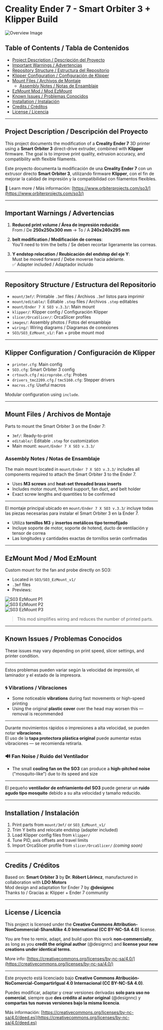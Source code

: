 # Creality Ender 7 - Smart Orbiter 3 + Klipper Build

![Overview Image](https://github.com/designnc/ender7-smart-orbiter-v3/raw/main/images/Ender%207%20X%20S03%20v3.3-1.png)

## Table of Contents / Tabla de Contenidos

- [Project Description / Descripción del Proyecto](#project-description--descripción-del-proyecto)
- [Important Warnings / Advertencias](#important-warnings--advertencias)
- [Repository Structure / Estructura del Repositorio](#repository-structure--estructura-del-repositorio)
- [Klipper Configuration / Configuración de Klipper](#klipper-configuration--configuración-de-klipper)
- [Mount Files / Archivos de Montaje](#mount-files--archivos-de-montaje)
  - [Assembly Notes / Notas de Ensamblaje](#assembly-notes--notas-de-ensamblaje)
- [EzMount Mod / Mod EzMount](#ezmount-mod--mod-ezmount)
- [Known Issues / Problemas Conocidos](#known-issues--problemas-conocidos)
- [Installation / Instalación](#installation--instalación)
- [Credits / Créditos](#credits--créditos)
- [License / Licencia](#license--licencia)

---

## Project Description / Descripción del Proyecto

This project documents the modification of a **Creality Ender 7** 3D printer using a **Smart Orbiter 3** direct-drive extruder, combined with **Klipper** firmware. The goal is to improve print quality, extrusion accuracy, and compatibility with flexible filaments.

Este proyecto documenta la modificación de una **Creality Ender 7** con un extrusor directo **Smart Orbiter 3**, utilizando firmware **Klipper**, con el fin de mejorar la calidad de impresión y la compatibilidad con filamentos flexibles.

🔗 Learn more / Más información: [https://www.orbiterprojects.com/so3/](https://www.orbiterprojects.com/so3/)

---

## Important Warnings / Advertencias

1. **Reduced print volume / Área de impresión reducida**:  
   From / De **250x250x300 mm** → To / A **240x240x295 mm**

2. **belt modification / Modificación de correas**:  
   You'll need to trim the belts / Se deben recortar ligeramente las correas.

3. **Y endstop relocation / Reubicación del endstop del eje Y**:  
   Must be moved forward / Debe moverse hacia adelante.  
   ✅ Adapter included / Adaptador incluido

---

## Repository Structure / Estructura del Repositorio

- `mount/3mf/`: Printable `.3mf` files / Archivos `.3mf` listos para imprimir  
- `mount/editable/`: Editable `.step` files / Archivos `.step` editables  
- `mount/Ender 7 X SO3 v.3.3/`: Main mount  
- `klipper/`: Klipper config / Configuración Klipper  
- `slicer/OrcaSlicer/`: OrcaSlicer profiles  
- `images/`: Assembly photos / Fotos del ensamblaje  
- `wiring/`: Wiring diagrams / Diagramas de conexiones  
- `SO3/SO3_EzMount_v1/`: Fan + probe mount mod

---

## Klipper Configuration / Configuración de Klipper

- `printer.cfg`: Main config  
- `SO3.cfg`: Smart Orbiter 3 config  
- `crtouch.cfg` / `microprobe.cfg`: Probes  
- `drivers_tmc2209.cfg` / `tmc5160.cfg`: Stepper drivers  
- `macros.cfg`: Useful macros

Modular configuration using `include`.

---

## Mount Files / Archivos de Montaje

Parts to mount the Smart Orbiter 3 on the Ender 7:

- `3mf/`: Ready-to-print  
- `editable/`: Editable `.step` for customization  
- Main mount: `mount/Ender 7 X SO3 v.3.3/`

### Assembly Notes / Notas de Ensamblaje

The main mount located in `mount/Ender 7 X SO3 v.3.3/` includes all components required to attach the Smart Orbiter 3 to the Ender 7.

- Uses **M3 screws** and **heat-set threaded brass inserts**
- Includes motor mount, hotend support, fan duct, and belt holder
- Exact screw lengths and quantities to be confirmed

---

El montaje principal ubicado en `mount/Ender 7 X SO3 v.3.3/` incluye todas las piezas necesarias para instalar el Smart Orbiter 3 en la Ender 7.

- Utiliza **tornillos M3** y **insertos metálicos tipo termofijado**
- Incluye soporte de motor, soporte de hotend, ducto de ventilación y tensor de correa
- Las longitudes y cantidades exactas de tornillos serán confirmadas

---

## EzMount Mod / Mod EzMount

Custom mount for the fan and probe directly on SO3:

- Located in `SO3/SO3_EzMount_v1/`
- `.3mf` files
- Previews:

![S03 EzMount P1](https://github.com/designnc/ender7-smart-orbiter-v3/raw/main/SO3/SO3_EzMount_v1/S03%20EzMount%20V1.0%20P1.png)  
![S03 EzMount P2](https://github.com/designnc/ender7-smart-orbiter-v3/raw/main/SO3/SO3_EzMount_v1/S03%20EzMount%20V1.0%20P2.png)  
![S03 EzMount P3](https://github.com/designnc/ender7-smart-orbiter-v3/raw/main/SO3/SO3_EzMount_v1/S03%20EzMount%20V1.0%20P3.png)

> This mod simplifies wiring and reduces the number of printed parts.

---

## Known Issues / Problemas Conocidos

These issues may vary depending on print speed, slicer settings, and printer condition.

---

Estos problemas pueden variar según la velocidad de impresión, el laminador y el estado de la impresora.

### 🌀 Vibrations / Vibraciones

- Some noticeable **vibrations** during fast movements or high-speed printing  
- Using the original **plastic cover** over the head may worsen this — removal is recommended

---

Durante movimientos rápidos o impresiones a alta velocidad, se pueden notar **vibraciones**.  
El uso de la **tapa protectora plástica original** puede aumentar estas vibraciones — se recomienda retirarla.

### 🔊 Fan Noise / Ruido del Ventilador

- The small **cooling fan on the SO3** can produce a **high-pitched noise** ("mosquito-like") due to its speed and size

---

El pequeño **ventilador de enfriamiento del SO3** puede generar un **ruido agudo tipo mosquito** debido a su alta velocidad y tamaño reducido.

---

## Installation / Instalación

1. Print parts from `mount/3mf/` or `SO3_EzMount_v1/`  
2. Trim Y belts and relocate endstop (adapter included)  
3. Load Klipper config files from `klipper/`  
4. Tune PID, axis offsets and travel limits  
5. Import OrcaSlicer profile from `slicer/OrcaSlicer/` *(coming soon)*

---

## Credits / Créditos

Based on: **Smart Orbiter 3** by **Dr. Róbert Lőrincz**, manufactured in collaboration with **LDO Motors**  
Mod design and adaptation for Ender 7 by **@designnc**  
Thanks to / Gracias a: Klipper + Ender 7 community

---

## License / Licencia

This project is licensed under the **Creative Commons Attribution-NonCommercial-ShareAlike 4.0 International (CC BY-NC-SA 4.0)** license.

You are free to remix, adapt, and build upon this work **non-commercially**, as long as you **credit the original author** (@designnc) and **license your new creations under identical terms**.

More info: [https://creativecommons.org/licenses/by-nc-sa/4.0/](https://creativecommons.org/licenses/by-nc-sa/4.0/)

---

Este proyecto está licenciado bajo **Creative Commons Atribución-NoComercial-CompartirIgual 4.0 Internacional (CC BY-NC-SA 4.0)**.

Puedes modificar, adaptar y crear versiones derivadas **solo para uso no comercial**, siempre que **des crédito al autor original** (@designnc) y **compartas tus nuevas versiones bajo la misma licencia**.

Más información: [https://creativecommons.org/licenses/by-nc-sa/4.0/deed.es](https://creativecommons.org/licenses/by-nc-sa/4.0/deed.es)